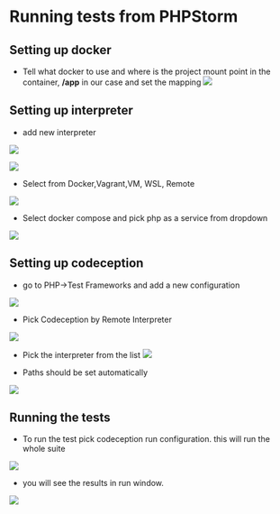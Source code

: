 # Running tests from PHPStorm

## Setting up docker

- Tell what docker to use and where is the project mount point in the container, **/app** in our case and set the mapping
![](Screenshoots/what-docker-to-use.png)

## Setting up interpreter

-  add new interpreter

![](Screenshoots/PHP-interpreter-add-new-step-1.png)

![](Screenshoots/PHP-interpreter-add-new-step-2.png)

- Select from Docker,Vagrant,VM, WSL, Remote

![](Screenshoots/PHP-interpreter-add-new-step-3.png)


-  Select docker compose and pick php as a service from dropdown


![](Screenshoots/PHP-interpreter-add-new-step-4.png)


## Setting up codeception

- go to PHP->Test Frameworks and add a new configuration

![](Screenshoots/Codeception-configure-step-1.png)

- Pick Codeception by Remote Interpreter

![](Screenshoots/Codeception-configure-step-2.png)

- Pick the interpreter from the list
![](Screenshoots/Codeception-configure-step-3.png)

-  Paths should be set automatically

![](Screenshoots/Codeception-configure-step-4.png)

## Running the tests

- To run the test pick codeception run configuration. this will run the whole suite

![](Screenshoots/running-tests-step-1.png)

- you will see the results in run window.

![](Screenshoots/running-tests-step-2.png)